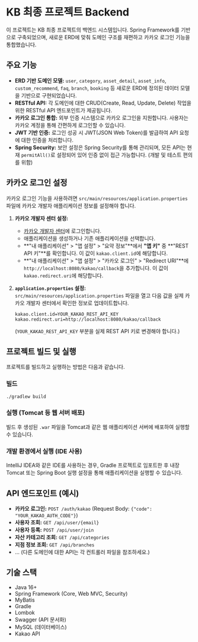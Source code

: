 # KB 최종 프로젝트 Backend

이 프로젝트는 KB 최종 프로젝트의 백엔드 시스템입니다. Spring Framework를 기반으로 구축되었으며, 새로운 ERD에 맞춰 도메인 구조를 재편하고 카카오 로그인 기능을 통합했습니다.

## 주요 기능

*   **ERD 기반 도메인 모델:** `user`, `category`, `asset_detail`, `asset_info`, `custom_recommend`, `faq`, `branch`, `booking` 등 새로운 ERD에 정의된 데이터 모델을 기반으로 구현되었습니다.
*   **RESTful API:** 각 도메인에 대한 CRUD(Create, Read, Update, Delete) 작업을 위한 RESTful API 엔드포인트가 제공됩니다.
*   **카카오 로그인 통합:** 외부 인증 시스템으로 카카오 로그인을 지원합니다. 사용자는 카카오 계정을 통해 간편하게 로그인할 수 있습니다.
*   **JWT 기반 인증:** 로그인 성공 시 JWT(JSON Web Token)를 발급하여 API 요청에 대한 인증을 처리합니다.
*   **Spring Security:** 보안 설정은 Spring Security를 통해 관리되며, 모든 API는 현재 `permitAll()`로 설정되어 있어 인증 없이 접근 가능합니다. (개발 및 테스트 편의를 위함)

## 카카오 로그인 설정

카카오 로그인 기능을 사용하려면 `src/main/resources/application.properties` 파일에 카카오 개발자 애플리케이션 정보를 설정해야 합니다.

1.  **카카오 개발자 센터 설정:**
    *   [카카오 개발자 센터](https://developers.kakao.com/)에 로그인합니다.
    *   애플리케이션을 생성하거나 기존 애플리케이션을 선택합니다.
    *   **"내 애플리케이션" > "앱 설정" > "요약 정보"**에서 **"앱 키"** 중 **"REST API 키"**를 확인합니다. 이 값이 `kakao.client.id`에 해당합니다.
    *   **"내 애플리케이션" > "앱 설정" > "카카오 로그인" > "Redirect URI"**에 `http://localhost:8080/kakao/callback`을 추가합니다. 이 값이 `kakao.redirect.uri`에 해당합니다.

2.  **`application.properties` 설정:**
    `src/main/resources/application.properties` 파일을 열고 다음 값을 실제 카카오 개발자 센터에서 확인한 정보로 업데이트합니다.

    ```properties
    kakao.client.id=YOUR_KAKAO_REST_API_KEY
    kakao.redirect.uri=http://localhost:8080/kakao/callback
    ```
    (`YOUR_KAKAO_REST_API_KEY` 부분을 실제 REST API 키로 변경해야 합니다.)

## 프로젝트 빌드 및 실행

프로젝트를 빌드하고 실행하는 방법은 다음과 같습니다.

### 빌드

```bash
./gradlew build
```

### 실행 (Tomcat 등 웹 서버 배포)

빌드 후 생성된 `.war` 파일을 Tomcat과 같은 웹 애플리케이션 서버에 배포하여 실행할 수 있습니다.

### 개발 환경에서 실행 (IDE 사용)

IntelliJ IDEA와 같은 IDE를 사용하는 경우, Gradle 프로젝트로 임포트한 후 내장 Tomcat 또는 Spring Boot 실행 설정을 통해 애플리케이션을 실행할 수 있습니다.

## API 엔드포인트 (예시)

*   **카카오 로그인:** `POST /auth/kakao` (Request Body: `{"code": "YOUR_KAKAO_AUTH_CODE"}`)
*   **사용자 조회:** `GET /api/user/{email}`
*   **사용자 등록:** `POST /api/user/join`
*   **자산 카테고리 조회:** `GET /api/categories`
*   **지점 정보 조회:** `GET /api/branches`
*   ... (다른 도메인에 대한 API는 각 컨트롤러 파일을 참조하세요.)

## 기술 스택

*   Java 16+
*   Spring Framework (Core, Web MVC, Security)
*   MyBatis
*   Gradle
*   Lombok
*   Swagger (API 문서화)
*   MySQL (데이터베이스)
*   Kakao API

